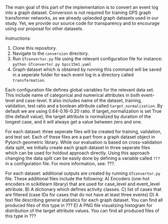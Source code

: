 The main goal of this part of the implementation is to convert an event log into a graph dataset.
Conversion is not required for training GPS graph transformer networks, as we already uplaoded graph datasets used in our study.
Yet, we provide our source code for transparency and to encourage using our proposal for other datasets.

Instructions:
1. Clone this repository.
2. Navigate to the `conversion` directory.
3. Run `GTconvertor.py` file using the relevant configuration file for instance: `python GTconvertor.py bpic15m1.yaml`
4. Graph dataset which is obtained by running this command will be saved in a seperate folder for each event log in a directory called `transformation`.

Each configuration file defines global variables for the relevant data set. This include name of categorical and numerical attributes in both event-level and case-level. It also includes name of the dataset, training, validation, test ratio and a boolean attribute called `target_normalization`. By default we are using 0.64-0.16-0.20 ratio. If target_normalization is set True (the default value), the target attribute is normalized by duration of the longest case, and it will always get a value between zero and one.

For each dataset: three seperate files will be created for training, validation, and test set. Each of these files are a part from a graph dataset object in Pytorch geometric library. While our evaluation is based on cross-validation data split, we initially create each graph dataset in three seperate files which can be used for holdout approach directly. Using this approach changing the data split can be easily done by defining a variable called `???` in a configuration file. For more information, see: ???.

For each dataset: additional outputs are created by running `GTconvertor.py` file. These additional files include the following:
  A) Encoders (one-hot encoders in scikitlearn library) that are used for case_level and event_level attribute.
  B) A dictionary which defines activity classes.
  C) list of cases that are filtered (case IDs for cases that do not have at least three events)
  D) A text file describing general statistics for each graph dataset. You can find all produced files of this type in ???
  E) A PNG file visualizing histogram for distribution of the target attribute values. You can find all produced files of this type in ???
  
